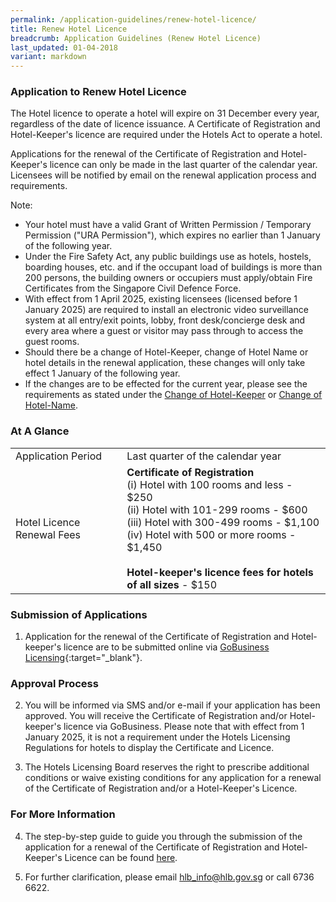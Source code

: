 ```yaml
---
permalink: /application-guidelines/renew-hotel-licence/
title: Renew Hotel Licence
breadcrumb: Application Guidelines (Renew Hotel Licence)
last_updated: 01-04-2018
variant: markdown
---
```

### **Application to Renew Hotel Licence**

The Hotel licence to operate a hotel will expire on 31 December every year, regardless of the date of licence issuance. A Certificate of Registration and Hotel-Keeper's licence are required under the Hotels Act to operate a hotel.

Applications for the renewal of the Certificate of Registration and Hotel-Keeper's licence can only be made in the last quarter of the calendar year. Licensees will be notified by email on the renewal application process and requirements.

Note:
* Your hotel must have a valid Grant of Written Permission / Temporary Permission ("URA Permission"), which expires no earlier than 1 January of the following year.
* Under the Fire Safety Act, any public buildings use as hotels, hostels, boarding houses, etc. and if the occupant load of buildings is more than 200 persons, the building owners or occupiers must apply/obtain Fire Certificates from the Singapore Civil Defence Force.
* With effect from 1 April 2025, existing licensees (licensed before 1 January 2025) are required to install an electronic video surveillance system at all entry/exit points, lobby, front desk/concierge desk and every area where a guest or visitor may pass through to access the guest rooms.
* Should there be a change of Hotel-Keeper, change of Hotel Name or hotel details in the renewal application, these changes will only take effect 1 January of the following year.
* If the changes are to be effected for the current year, please see the requirements as stated under the [Change of Hotel-Keeper](https://www.hlb.gov.sg/application-guidelines/change-of-hotel-keeper/) or [Change of Hotel-Name](https://www.hlb.gov.sg/application-guidelines/change-of-hotel-name/).

### **At A Glance**

<table class="table-v">
  <tbody><tr>
    <td>Application Period</td>
    <td>Last quarter of the calendar year</td> 
  </tr>
    <tr><td>Hotel Licence Renewal Fees</td>
    <td><b>Certificate of Registration</b> <br>(i)    Hotel with 100 rooms and less - $250 <br>(ii)   Hotel with 101-299 rooms - $600 <br>(iii)  Hotel with 300-499 rooms - $1,100 <br> (iv)  Hotel with 500 or more rooms - $1,450 <br><br> <b>Hotel-keeper's licence fees for hotels of all sizes</b> - $150<br></td>
</tr></tbody></table>

### **Submission of Applications**

1. Application for the renewal of the Certificate of Registration and Hotel-keeper's licence are to be submitted online via [GoBusiness Licensing](https://www.gobusiness.gov.sg/licences){:target="_blank"}.

### **Approval Process**

2. You will be informed via SMS and/or e-mail if your application has been approved. You will receive the Certificate of Registration and/or Hotel-keeper's licence via GoBusiness. Please note that with effect from 1 January 2025, it is not a requirement under the Hotels Licensing Regulations for hotels to display the Certificate and Licence.

3. The Hotels Licensing Board reserves the right to prescribe additional conditions or waive existing conditions for any application for a renewal of the Certificate of Registration and/or a Hotel-Keeper's Licence.

### **For More Information**

4. The step-by-step guide to guide you through the submission of the application for a renewal of the Certificate of Registration and Hotel-Keeper's Licence can be found [here](/files/resources/guides/guide_licence_renewal_2025.pdf).

5. For further clarification, please email hlb_info@hlb.gov.sg or call 6736 6622.